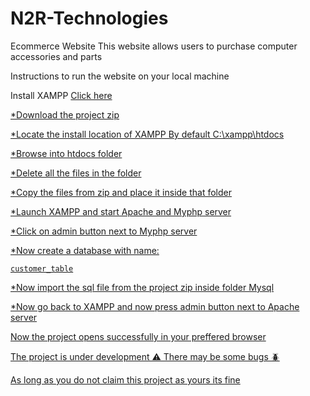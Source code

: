 # N2R-Technologies

Ecommerce Website 
This website allows users to purchase computer accessories and parts 

Instructions to run the website on your local machine 

Install XAMPP
<a href="https://www.apachefriends.org/index.html">Click here

*Download the project zip 

*Locate the install location of XAMPP
 By default C:\xampp\htdocs

*Browse into htdocs folder 

*Delete all the files in the folder 

*Copy the files from zip and place it inside that folder

*Launch XAMPP and start Apache and Myphp server 

*Click on admin button next to Myphp server 

*Now create a database with name:
```
customer_table
```
*Now import the sql file from the project zip inside folder Mysql 

*Now go back to XAMPP and now press admin button next to Apache server

Now the project opens successfully in your preffered browser 

The project is under development ⚠️
There may be some bugs 🪲

As long as you do not claim this project as yours its fine 